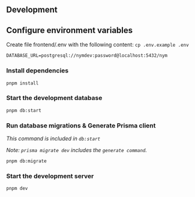 ## Development

## Configure environment variables

Create file frontend/.env with the following content:
`cp .env.example .env`

```
DATABASE_URL=postgresql://nymdev:password@localhost:5432/nym
```

### Install dependencies

```
pnpm install
```

### Start the development database

```
pnpm db:start
```

### Run database migrations & Generate Prisma client

_This command is included in `db:start`_

_Note: `prisma migrate dev` includes the `generate command`._

```
pnpm db:migrate
```

### Start the development server

```
pnpm dev
```
